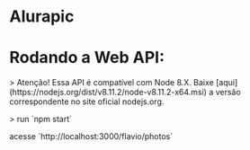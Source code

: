 # Alurapic




# Rodando a Web API:
<p>
> Atenção! Essa API é compatível com Node 8.X. Baixe [aqui] (https://nodejs.org/dist/v8.11.2/node-v8.11.2-x64.msi) a versão correspondente no site oficial nodejs.org.
</p>
 <p>
> run `npm start` 
</p>

<p>
acesse `http://localhost:3000/flavio/photos`
</p>
